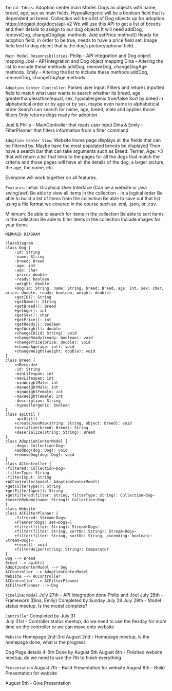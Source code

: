 `Intial Ideas`:
Adoption center main Model.
Dogs as objects with name, breed, age, sex as main fields. Hypoallergenic will be a boolean field that is dependent on breed.
Collection will be a list of Dog objects up for adoption.
https://dogapi.dog/docs/api-v2
We will use this API to get a list of breeds and their details to assign to our dog objects
It will need addDog, removeDog, changeDogAge, methods.
Add setPrice method()
Ready for adoption field, in order to be true, needs to have a price field set.
Image field tied to dog object that is the dog’s picture/optional field.

`Main Model Responsibilities`:
Philip - API integration and Dog object mapping
Joel -  API integration and Dog object mapping
Dina -  Altering the list to include these methods addDog, removeDog, changeDogAge methods.
Emily - Altering the list to include these methods addDog, removeDog, changeDogAge methods. 

`Adoption Center Controller`:
Parses user input:
Filters and returns inputted field to match what user wants to search whether its breed, age greaterthan/lessthan/equal, sex, hypoallergenic true/false
Sort by breed in alphabetical order or by age or by sex, maybe even name in alphabetical order
Search can search for name, age, breed, male and applies those filters
Only returns dogs ready for adoption

Joel & Philip - MainController that reads user input
Dina & Emily - FilterPlanner that filters information from a filter command

`Adoption Center View`:
Website
Home page displays all the fields that can be filtered by. Maybe have the most populated breeds be displayed
Then have a search bar that can take arguments such as Breed: Terrier, Age: >3 that will return a list that links to the pages for all the dogs that match the criteria and those pages will have all the details of the dog, a larger picture, the age, the name, etc.

Everyone will work together on all features.

`Features`: 
Initial: 
Graphical User Interface (Can be a website or java swing/awt)
Be able to view all items in the collection - in a logical order
Be able to build a list of items from the collection
Be able to save out that list using a file format we covered in the course such as .xml, .json, or .csv.

Minimum: 
Be able to search for items in the collection
Be able to sort items in the collection
Be able to filter items in the collection
Include images for your items


`MERMAID DIAGRAM`
```mermaid
classDiagram
class Dog {
    -id: String
    -name: String
    -breed: Breed
    -age: int
    -sex: char
    -price: double
    -ready: boolean
    -weight: double
    +Dog(id: String, name: String, breed: Breed, age: int, sex: char, price: double, ready: boolean, weight: double)
    +getID(): String
    +getName(): String
    +getBreed(): Breed
    +getAge(): int
    +getSex(): char
    +getPrice(): int
    +getReady(): boolean
    +getWeight(): double
    +changeID(id: String): void
    +changeReady(ready: boolean): void
    +changePrice(price: double): void
    +changeAge(age: int): void
    +changeWeight(weight: double): void
}
class Breed {
    <<Record>>
    -id: String
    -minLifespan: int
    -maxLifespan: int
    -minWeightMale: int
    -maxWeightMale: int
    -minWeightFemale: int
    -maxWeightFemale: int
    -description: String
    -hypoallergenic: boolean
}
class apiUtil {
    -apiUtil()
    +createJsonMap(string: String, object: Breed): void
    +serialize(breed: Breed): String
    +deserialize(string: String): Breed 
}
class AdoptionCenterModel {
    -dogs: Collection~Dog~
    +addDog(dog: Dog): void 
    +removeDog(dog: Dog): void
}
class ACController {
-filtered: Collection~Dog~
-filterType: String
-filterInput: String
+ACController(model: AdoptionCenterModel)
+getFilterType(): String
+getFilterInput(): String
+getFiltered(filter: String, filterType: String): Collection~Dog~
+searchByName(name: String): Collection~Dog~
}
class Website
class ACFilterPlanner {
	-filtered: Stream~Dogs~
	+Planner(dogs: set~Dogs~)
	+filter(filter: String): Stream~Dogs~
	+filter(filter: String, sortOn: String): Stream~Dogs~
	+filter(filter: String, sortOn: String, ascending: boolean): Stream~Dogs~
	+reset(): void
	+filterHelper(string: String): Comparator
}
Dog --> Breed
Breed --> apiUtil
AdoptionCenterModel --> Dog 
ACController --> AdoptionCenterModel
Website --> ACController
ACController --> ACFilterPlanner
ACFilterPlanner --> Dog
```

`Timeline`:
`Model`
July 27th -  API Integration done Philip and Joel
July 28th -  Framework (Dina, Emily) Completed by Sunday July 28
July 29th - Model status meetup.  Is the model complete?

`Controller` 
Completed by July 31  
July 31st - Controller status meetup, do we need to use the flexday for more time on the controller or we can move onto website

`Website`
Homepage 2nd-3rd 
August 2nd - Homepage meetup, is the homepage done, what is the progress

Dog Page details 4-5th
Done by August 5th 
August 6th - Finished website meetup, do we need to use the 7th to finish everything

`Presentation`
August 7th - Build Presentation for website 
August 8th - Build Presentation for website 

August 9th - Give Presentation 
